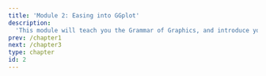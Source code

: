 ```yaml
---
title: 'Module 2: Easing into GGplot'
description:
  'This module will teach you the Grammar of Graphics, and introduce you to different plot types and functions in ggplot'
prev: /chapter1
next: /chapter3
type: chapter
id: 2
---
```

